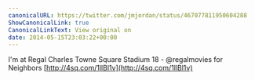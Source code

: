 ```yaml
---
canonicalURL: https://twitter.com/jmjordan/status/467077811950604288
ShowCanonicalLink: true
CanonicalLinkText: View original on
date: 2014-05-15T23:03:22+00:00
---
```

I'm at Regal Charles Towne Square Stadium 18 - @regalmovies for Neighbors [http://4sq.com/1llBl1v](http://4sq.com/1llBl1v)